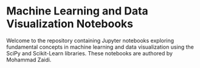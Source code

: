 # Machine Learning and Data Visualization Notebooks

Welcome to the repository containing Jupyter notebooks exploring fundamental concepts in machine learning and data visualization using the SciPy and Scikit-Learn libraries. These notebooks are authored by Mohammad Zaidi.
